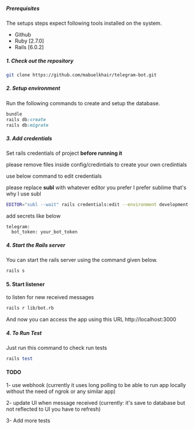 ##### Prerequisites

The setups steps expect following tools installed on the system.

- Github
- Ruby [2.7.0]
- Rails [6.0.2]

##### 1. Check out the repository

```bash
git clone https://github.com/mabuelkhair/telegram-bot.git
```

##### 2. Setup environment

Run the following commands to create and setup the database.

```ruby
bundle
rails db:create
rails db:migrate
```
##### 3. Add credentials
Set rails credentials of project **before running it**

please remove files inside config/credintials to create your own credintials

use below command to edit credentials

please replace **subl** with whatever editor you prefer I prefer sublime that's why I use subl 
```bash
EDITOR="subl --wait" rails credentials:edit --environment development
```
add secrets like below
```
telegram:
  bot_token: your_bot_token
```

##### 4. Start the Rails server

You can start the rails server using the command given below.

```bash
rails s
```

#### 5. Start listener
to listen for new received messages
```bash
rails r lib/bot.rb
```

And now you can access the app using this URL http://localhost:3000

##### 4. To Run Test

Just run this command to check run tests

```ruby
rails test
```


#### TODO 
1- use webhook (currently it uses long polling to be able to run app locally without the need of ngrok or any similar app)

2- update UI when message received (currently: it's save to database but not reflected to UI you have to refresh)

3- Add more tests 
